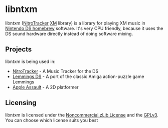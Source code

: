 # libntxm #

libntxm ([NitroTracker](http://nitrotracker.tobw.net) [XM](http://en.wikipedia.org/wiki/XM_%28file_format%29) library) is a library for playing XM music in [Nintendo DS homebrew](http://en.wikipedia.org/wiki/Ds_homebrew) software. It's very CPU friendly, because it uses the DS sound hardware directly instead of doing software mixing.

## Projects ##

libntxm is being used in:
  * [NitroTracker](http://nitrotracker.tobw.net) - A Music Tracker for the DS
  * [Lemmings DS](http://www.mrdictionary.net/lemmings/) - A port of the classic Amiga action-puzzle game Lemmings
  * [Apple Assault](http://sylvainhb.blogspot.com/search/label/apple%20assault) - A 2D platformer

## Licensing ##
libntxm is licensed under the [Noncommercial zLib License](NoncommercialzLibLicense.md) and the [GPLv3](http://www.gnu.org/licenses/gpl-3.0-standalone.html). You can choose which license suits you best